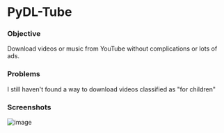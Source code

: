 # PyDL-Tube

### Objective
Download videos or music from YouTube without complications or lots of ads.

### Problems
I still haven't found a way to download videos classified as "for children"

### Screenshots
![image](https://github.com/jockaplay/video-downloader-2/assets/74666954/24add7e3-ea8c-417f-b98e-25ce15ac5146)
